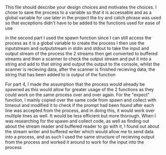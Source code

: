 
This file should describe your design choices and motivates the choices.
I chose to save the process to a variable so that it is accessable and as a global variable for use later in the project
the try and catch phrase was used so that exceptions didn't have to be added to the functions used for ease of use

in the second part I used the spawn function since I can still access the process as it is a global variable to create the process
I then use the inputstream and outputstream in stdin and stdout to take the input and output stream of the process
the 2 streams then get converted to buffered streams and then a scanner to check the output stream and put it into a string and add to that string
and output the output to the console, whilst the scanner is recieving data, after the scanner is finished recieving data, the string that has been added to is output of the function

For part 4, I made the assumption that the process would already be spawned as this would allow for greater usage of the 2 functions as they could work on the same process over and over again. For the "expect" function, I mainly copied over the same code from spawn and collect with timeout and modified it to check if the prompt had been found after each line was accepted from the process, and in doing this, it would work over multiple lines as well. It would be less efficient but more thorough. When I was researching for the spawn and collect code, as well as finding out about the stream reader and buffered reader to go with it, I found out about the stream writer and buffered writer which would allow me to send data into a process, and as such I used the same structure of recieving output from the process and worked it around to work for the input into the process
